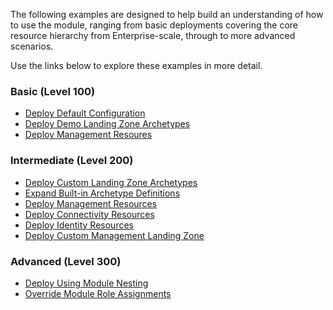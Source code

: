 The following examples are designed to help build an understanding of how to use the module, ranging from basic deployments covering the core resource hierarchy from Enterprise-scale, through to more advanced scenarios.

Use the links below to explore these examples in more detail.

### Basic (Level 100)

- [Deploy Default Configuration][wiki_deploy_default_configuration]
- [Deploy Demo Landing Zone Archetypes][wiki_deploy_demo_landing_zone_archetypes]
- [Deploy Management Resoures][wiki_deploy_management_resources]

### Intermediate (Level 200)

- [Deploy Custom Landing Zone Archetypes][wiki_deploy_custom_landing_zone_archetypes]
- [Expand Built-in Archetype Definitions][wiki_expand_built_in_archetype_definitions]
- [Deploy Management Resources][wiki_deploy_management_resources]
- [Deploy Connectivity Resources][wiki_deploy_connectivity_resources]
- [Deploy Identity Resources][wiki_deploy_identity_resources]
- [Deploy Custom Management Landing Zone][wiki_deploy_custom_management_landing_zone]

### Advanced (Level 300)

- [Deploy Using Module Nesting][wiki_deploy_using_module_nesting]
- [Override Module Role Assignments][wiki_override_module_role_assignments]

[//]: # "************************"
[//]: # "INSERT LINK LABELS BELOW"
[//]: # "************************"

[wiki_deploy_default_configuration]:          ./%5BExamples%5D-Deploy-Default-Configuration "Wiki - Deploy Default Configuration"
[wiki_deploy_demo_landing_zone_archetypes]:   ./%5BExamples%5D-Deploy-Demo-Landing-Zone-Archetypes "Wiki - Deploy Demo Landing Zone Archetypes"
[wiki_deploy_custom_landing_zone_archetypes]: ./%5BExamples%5D-Deploy-Custom-Landing-Zone-Archetypes "Wiki - Deploy Custom Landing Zone Archetypes"
[wiki_deploy_management_resources]:           ./%5BExamples%5D-Deploy-Management-Resources "Wiki - Deploy Management Resources"
[wiki_deploy_connectivity_resources]:         ./%5BExamples%5D-Deploy-Connectivity-Resources "Wiki - Deploy Connectivity Resources"
[wiki_deploy_identity_resources]:             ./%5BExamples%5D-Deploy-Identity-Resources "Wiki - Deploy Identity Resources"
[wiki_deploy_using_module_nesting]:           ./%5BExamples%5D-Deploy-Using-Module-Nesting "Wiki - Deploy Using Module Nesting"
[wiki_expand_built_in_archetype_definitions]: ./%5BExamples%5D-Expand-Built-in-Archetype-Definitions "Wiki - Expand Built-in Archetype Definitions"
[wiki_override_module_role_assignments]:      ./%5BExamples%5D-Override-Module-Role-Assignments "Wiki - Override Module Role Assignments"
[wiki_deploy_management_resources]:           ./%5BExamples%5D-Deploy-Management-Resources.md "Wiki - Deploy Management Resources"
[wiki_deploy_custom_management_landing_zone]: ./%5BExamples%5D-Deploy-Custom-Management-Landing-Zone "Wiki - Deploy Custom Management Landing Zone"
